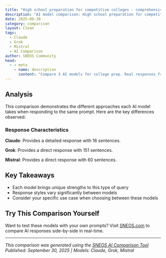 ```yaml
---
title: "High school preparation for competitive colleges - comprehensive strategy"
description: "AI model comparison: High school preparation for competitive colleges - comprehensive strategy..."
date: 2025-09-30
category: comparison
layout: Clean
tags:
  - Claude
  - Grok
  - Mistral
  - AI Comparison
author: SNEOS Community
head:
  - - meta
    - name: description
      content: "Compare 3 AI models for college prep. Real responses from Claude, Grok, Mistral with detailed analysis."
---
```


<ChatComparison
  title="High school preparation for competitive colleges - comprehensive strategy"
  prompt="High school preparation for competitive colleges - comprehensive strategy"
  :responses='{
    "Claude": "# High School Preparation for Competitive Colleges: Complete Strategy Guide\n\n## Academic Excellence Foundation\n\n### Core Curriculum Strategy\n- **Take the most rigorous courses available** (Honors, AP, IB, dual enrollment)\n- **Target GPA**: Aim for 3.8\u002B unweighted (3.9\u002B for most competitive schools)\n- **Course sequence planning**: Map out 4-year academic trajectory early\n- **Subject depth**: 4\u002B years in core subjects (English, Math, Science, Social Studies)\n- **Language requirement**: 3-4 years of foreign language\n\n### Advanced Coursework\n- **AP Strategy**: 6-12 AP courses (quality over quantity)\n- **IB Program**: Consider full IB Diploma if available\n- **Dual Enrollment**: College courses during junior/senior year\n- **Summer academic programs**: Selective pre-college programs\n\n## Standardized Testing\n\n### SAT/ACT Preparation\n- **Start early**: Begin prep sophomore year\n- **Target scores**: SAT 1450\u002B or ACT 32\u002B for competitive schools\n- **Multiple attempts**: Plan 2-3 test dates\n- **Subject Tests**: Consider if applying to highly selective schools\n\n### Test Strategy Timeline\n- **Sophomore year**: PSAT practice, identify strengths/weaknesses\n- **Junior year**: Main testing period (March-June)\n- **Senior year**: Final retake if needed (August-October)\n\n## Extracurricular Excellence\n\n### Leadership \u0026 Impact\n- **Depth over breadth**: Focus on 3-5 meaningful activities\n- **Leadership roles**: Seek positions that demonstrate initiative\n- **Community impact**: Activities that benefit others\n- **Consistency**: 2-4 year commitments show dedication\n\n### Activity Categories to Consider\n- **Academic clubs** (Debate, Academic Decathlon, Honor Society)\n- **Community service** (sustained volunteer work)\n- **Athletics** (varsity sports, individual achievements)\n- **Arts** (music, theater, visual arts, creative writing)\n- **STEM activities** (research, competitions, maker spaces)\n- **Work/internships** (especially relevant to intended major)\n\n## Building a Compelling Profile\n\n### Developing Your \u0022Spike\u0022\n- **Identify passion areas**: What genuinely interests you?\n- **Create connections**: Link activities to potential major/career\n- **Show progression**: Demonstrate growth and increasing responsibility\n- **Document achievements**: Keep detailed records of accomplishments\n\n### Research \u0026 Special Projects\n- **Independent research**: Work with professors or professionals\n- **Science fairs**: Intel ISEF, regional competitions\n- **Academic competitions**: Math Olympiad, Science Bowl, etc.\n- **Publications**: School newspaper, literary magazines, research journals\n\n## College Application Timeline\n\n### Freshman-Sophomore Years\n- Focus on academics and exploring interests\n- Begin building extracurricular involvement\n- Develop study habits and time management skills\n\n### Junior Year (Critical Year)\n- **Fall**: PSAT, college research begins\n- **Spring**: SAT/ACT testing, AP exams\n- **Summer**: College visits, essay drafting, intensive programs\n\n### Senior Year\n- **Fall**: Application completion, interviews\n- **Winter**: Final applications submitted\n- **Spring**: Decision time, final transcript submission\n\n## Strategic Recommendations\n\n### Academic Planning\n1. **Meet with counselors regularly** - ensure you\u0027re on track\n2. **Build relationships with teachers** - for strong recommendation letters\n3. **Challenge yourself appropriately** - balance rigor with performance\n4. **Maintain upward grade trajectory** - improvement over time matters\n\n### Extracurricular Strategy\n1. **Quality engagement** - leadership and impact matter more than quantity\n2. **Summer utilization** - productive summers strengthen applications\n3. **Skill development** - pursue activities that build transferable skills\n4. **Documentation** - keep detailed records of all activities and achievements\n\n### Personal Development\n1. **Intellectual curiosity** - pursue learning beyond requirements\n2. **Character building** - integrity, resilience, empathy\n3. **Communication skills** - writing and speaking abilities\n4. **Global awareness** - understanding of world issues and cultures\n\n## Financial Preparation\n\n### Merit Aid Strategy\n- Maintain high GPA and test scores\n- Apply to schools where you\u0027re in the top 25% of applicants\n- Research school-specific merit scholarships\n\n### Need-Based Aid Preparation\n- Understand FAFSA and CSS Profile requirements\n- Consider family financial planning implications\n- Research schools with strong need-based aid programs\n\n## Common Mistakes to Avoid\n\n1",
    "Grok": "Preparing for competitive colleges during high school requires a strategic, well-rounded approach that balances academic excellence, extracurricular involvement, standardized testing, and personal development. Below is a comprehensive strategy tailored for high school students aiming for admission to top-tier colleges (e.g., Ivy League schools, Stanford, MIT, etc.). This plan assumes the student is starting in 9th grade, but it can be adapted for later start points with increased intensity.\n\n---\n\n### General Principles\n1. **Start Early**: Building a strong profile takes time. Consistency over four years is key.\n2. **Be Authentic**: Admissions officers value genuine passion and depth over shallow breadth. Focus on activities and interests that truly resonate with you.\n3. **Aim for Balance**: Avoid burnout by managing academics, extracurriculars, and personal well-being.\n4. **Research Specific Colleges**: Different schools prioritize different qualities (e.g., research at MIT, leadership at Harvard). Tailor your preparation accordingly.\n\n---\n\n### Year-by-Year Strategy\n\n#### 9th Grade: Build a Strong Foundation\n- **Academics**:\n  - Take the most challenging courses available (e.g., honors if offered). Aim for a GPA of 3.8\u002B (unweighted) from the start.\n  - Focus on core subjects: Math, Science, English, History, and a foreign language. Develop strong study habits and time management skills.\n  - Identify areas of academic interest (e.g., STEM, humanities) to guide future course selection.\n- **Extracurriculars**:\n  - Explore interests by joining 2-3 clubs or activities (e.g., debate, robotics, sports, music). Focus on quality over quantity.\n  - Volunteer in your community to demonstrate social responsibility (e.g., local nonprofits, tutoring younger students).\n  - Consider summer programs or camps related to potential career interests to explore fields like engineering, medicine, or arts.\n- **Standardized Testing**:\n  - No immediate pressure, but build a strong vocabulary and reading comprehension through consistent reading (books, articles, etc.).\n  - If considering early PSAT, familiarize yourself with the format using free online resources.\n- **Personal Development**:\n  - Set long-term goals with parents or a counselor. Discuss potential majors or career paths.\n  - Start a journal or document to track achievements, awards, and experiences for future college essays.\n\n#### 10th Grade: Deepen Commitment and Explore\n- **Academics**:\n  - Continue taking rigorous courses (e.g., AP/IB if available). Maintain or improve GPA.\n  - Begin planning course load for 11th and 12th grades to include advanced courses relevant to intended major (e.g., AP Calculus for STEM).\n  - Seek help if struggling in any subject\u2014consider tutoring or study groups.\n- **Extracurriculars**:\n  - Narrow down activities to focus on 1-2 areas of deep involvement. Aim for leadership roles (e.g., club officer, team captain).\n  - Start or lead a project/initiative if possible (e.g., organizing a fundraiser, starting a club). This shows initiative and impact.\n  - Pursue summer opportunities like internships, research programs, or pre-college courses at universities (many are free or offer financial aid).\n- **Standardized Testing**:\n  - Take the PSAT/NMSQT (if offered) for practice and potential National Merit Scholarship qualification.\n  - Begin preliminary SAT/ACT prep using free resources like Khan Academy or official practice tests.\n- **Personal Development**:\n  - Research colleges and their requirements (GPA, test scores, essays). Create a preliminary list of 10-15 schools.\n  - Build relationships with teachers and mentors for future recommendation letters.\n\n#### 11th Grade: Intensify Efforts and Stand Out\n- **Academics**:\n  - Take a challenging course load with multiple AP/IB or honors classes. This is the most critical year for demonstrating academic rigor.\n  - Maintain or improve GPA (colleges heavily weigh junior year grades).\n  - Consider dual enrollment at a local college if AP/IB isn\u2019t available.\n- **Extracurriculars**:\n  - Secure leadership positions in chosen activities. Aim for significant impact (e.g., growing club membership, winning competitions).\n  - Seek out prestigious opportunities: national competitions, selective summer programs (e.g., RSI for STEM, TASP for humanities), or internships.\n  - Document achievements (awards, projects) for your resume or Common App activities list.\n- **Standardized Testing**:\n  - Take the SAT/ACT in the spring (March-May). Aim for scores in the 75th percentile or higher for target schools (e.g., 1450\u002B SAT or 32\u002B ACT for top colleges).\n  - Retake if necessary in late summer or early fall. Consider SAT Subject Tests if required by specific schools.\n  - Prepare for AP exams if enrolled in AP courses; strong scores (4-5) can demonstrate college readiness.\n- **Personal Development**:\n  - Refine college list to 8-12 schools (mix of reach, target, and safety). Visit campuses if possible or attend virtual tours.\n  - Brainstorm personal essay topics for college applications. Reflect on challenges, growth, and defining experiences.\n  - Ask teachers for letters of recommendation (choose those who know you well).\n\n#### 12th Grade: Finalize and Shine\n- **Academics**:\n  - Continue rigorous coursework. Avoid senioritis\u2014colleges review final grades.\n  - Complete any remaining AP/IB exams for potential college credit.\n- **Extracurriculars**:\n  - Maintain leadership roles and finalize impactful projects.\n  - Tie up loose ends on long-term commitments; highlight culmination of efforts in applications.\n- **Standardized Testing**:\n  - Retake SAT/ACT if needed (early fall deadlines). Ensure scores are sent to colleges.\n  - Finalize any additional testing (e.g., TOEFL for international students).\n- **College Applications**:\n  - Early Action/Early Decision (if applicable): Submit by November 1. Regular Decision: Aim for December completion to avoid last-minute stress (deadlines typically January 1-15).\n  - Craft compelling essays\u2014personal statement and supplements. Seek feedback from teachers, counselors, or peers.\n  - Submit FAFSA and CSS Profile (if required) for financial aid as soon as possible after October 1.\n  - Prepare for interviews (if offered) by practicing common questions and researching the school.\n- **Personal Development**:\n  - Stay organized with deadlines using a calendar or app.\n  - Reflect on backup plans and remain open to all outcomes. Celebrate small wins during the process.\n\n---\n\n### Key Components of a Competitive Profile\n1. **Academic Excellence**:\n   - GPA: Aim for 3.8-4.0 unweighted (or top 5-10% of class rank).\n   - Course Rigor: Take the most challenging curriculum offered (AP, IB, honors, dual enrollment).\n   - Show consistency or upward trend in grades.\n\n2. **Standardized Test Scores**:\n   - SAT/ACT: Target 1450-1600 SAT or 32-36 ACT for top schools (adjust based on specific college averages).\n   - Optional Tests: SAT Subject Tests, AP scores (if required or beneficial).\n\n3. **Extracurricular Depth**:\n   - Focus on 1-2 areas of passion with demonstrated impact (e.g., research published, state-level awards, community initiatives).\n   - Leadership: Hold meaningful roles (president, founder, captain).\n   - Commitment: Show long-term dedication (multiple years in an activity).\n\n4. **Essays and Personal Narrative**:\n   - Write authentic, reflective essays that reveal character, values, and growth.\n   - Use specific anecdotes to highlight unique experiences or perspectives.\n\n5. **Letters of Recommendation**:\n   - Choose teachers who can speak to your academic abilities and personal qualities.\n   - Provide recommenders with a \u201Cbrag sheet\u201D (list of achievements and traits) to guide their writing.\n\n6. **Summer Opportunities**:\n   - Pursue enrichment programs, internships, or jobs that align with interests.\n   - Examples: Research at a university lab, volunteering abroad, selective pre-college programs.\n\n7. **Demonstrated Interest** (if applicable):\n   - Engage with target schools through campus visits, info sessions, or email correspondence with admissions officers.\n   - Apply Early Decision if a school is your top choice (binding commitment often boosts chances).\n\n---\n\n### Additional Tips\n- **Time Management**: Use planners or apps like Google Calendar to balance school, activities, and test prep. Allocate specific hours weekly for studying and hobbies.\n- **Mental Health**: Prioritize sleep, exercise, and downtime. Seek support from counselors if stress becomes overwhelming.\n- **Financial Planning**: Research scholarships (merit-based, need-based) and discuss college costs with family early on. Use tools like Net Price Calculators on college websites.\n- **Networking**: Build relationships with teachers, mentors, and peers. They can provide advice, recommendations, or collaboration opportunities.\n- **Stay Updated**: Monitor changes in admissions policies (e.g., test-optional trends post-COVID) via college websites or forums like College Confidential.\n\n---\n\n### Sample Timeline Overview\n| Grade | Focus Area                     | Key Actions                                                                 |\n|-------|-------------------------------|-----------------------------------------------------------------------------|\n| 9th   | Foundation                    | Build GPA, explore clubs, start volunteering, set goals.                   |\n| 10th  | Exploration \u0026 Commitment      | Deepen extracurriculars, take PSAT, research colleges, plan summers.       |\n| 11th  | Intensity \u0026 Testing           | Take AP/IB courses, SAT/ACT, secure leadership, draft essays.              |\n| 12th  | Application \u0026 Finalization    | Submit apps, maintain grades, prepare for interviews, apply for aid.       |\n\n---\n\n### Resources\n- **Academic/Test Prep**: Khan Academy (free SAT prep), College Board (PSAT/SAT), ACT.org, AP Central",
    "Mistral": "Preparing for competitive colleges involves a comprehensive strategy that starts early in high school. Here\u0027s a step-by-step plan to help you maximize your potential:\n\n### Freshman Year\n1. **Academic Foundation**:\n   - **Course Selection**: Take challenging courses, including honors or AP classes if available.\n   - **Study Habits**: Develop strong study habits and time management skills.\n   - **Grades**: Aim for high grades in all subjects.\n\n2. **Extracurricular Activities**:\n   - **Explore Interests**: Join clubs, sports, or other activities that interest you.\n   - **Leadership**: Look for opportunities to take on leadership roles.\n\n3. **Standardized Tests**:\n   - **PSAT**: Consider taking the PSAT to get a feel for standardized testing.\n\n### Sophomore Year\n1. **Academic Rigor**:\n   - **Advanced Courses**: Continue to take challenging courses.\n   - **Grades**: Maintain a strong GPA.\n\n2. **Extracurricular Involvement**:\n   - **Depth vs. Breadth**: Focus on a few activities where you can demonstrate depth and commitment.\n   - **Summer Programs**: Consider summer programs or internships related to your interests.\n\n3. **Standardized Tests**:\n   - **PSAT**: Take the PSAT again to prepare for the SAT.\n   - **ACT/SAT**: Start thinking about which test you prefer and begin studying.\n\n### Junior Year\n1. **Academic Excellence**:\n   - **AP/IB Courses**: Take as many AP or IB courses as you can handle.\n   - **Grades**: Continue to maintain a high GPA.\n\n2. **Extracurricular Leadership**:\n   - **Leadership Roles**: Take on more significant leadership roles in your activities.\n   - **Community Service**: Engage in meaningful community service projects.\n\n3. **Standardized Tests**:\n   - **SAT/ACT**: Take the SAT or ACT at least once. Consider taking both to see which one you perform better on.\n   - **SAT Subject Tests**: Take SAT Subject Tests if required by your target colleges.\n\n4. **College Research**:\n   - **College Visits**: Start visiting colleges to get a feel for different campuses.\n   - **College List**: Begin compiling a list of colleges that interest you.\n\n5. **Recommendations**:\n   - **Teacher Relationships**: Build strong relationships with teachers who can write strong letters of recommendation.\n\n### Senior Year\n1. **Academic Consistency**:\n   - **Course Load**: Continue to take challenging courses.\n   - **Grades**: Maintain your GPA, as colleges will review your senior year grades.\n\n2. **College Applications**:\n   - **Essays**: Start drafting your college essays early.\n   - **Applications**: Complete your applications well before the deadlines.\n   - **Financial Aid**: Fill out the FAFSA and any other financial aid forms.\n\n3. **Extracurricular Commitment**:\n   - **Continued Involvement**: Stay involved in your activities and leadership roles.\n   - **Awards and Recognitions**: Apply for any relevant awards or scholarships.\n\n4. **Standardized Tests**:\n   - **Retake**: If necessary, retake the SAT or ACT to improve your scores.\n\n5. **Decision Making**:\n   - **College Visits**: Make final visits to your top choices.\n   - **Decision**: Make your final decision based on fit, financial aid, and future goals.\n\n### Additional Tips\n1. **Networking**:\n   - **Alumni Connections**: Reach out to alumni from your high school who attend your target colleges.\n   - **College Fairs**: Attend college fairs and information sessions.\n\n2. **Personal Growth**:\n   - **Reading**: Read widely to expand your knowledge and vocabulary.\n   - **Skills Development**: Develop skills like public speaking, writing, and critical thinking.\n\n3. **Mental Health**:\n   - **Balance**: Maintain a healthy balance between academics, extracurriculars, and personal time.\n   - **Support**: Seek support from counselors, teachers, and family when needed.\n\nBy following this comprehensive strategy, you\u0027ll be well-prepared to apply to competitive colleges and stand out among other applicants."
  }'
  published-date="12:23"
/>

## Analysis

This comparison demonstrates the different approaches each AI model takes when responding to the same prompt. Here are the key differences observed:

### Response Characteristics

**Claude**: Provides a detailed response with 16 sentences. 

**Grok**: Provides a direct response with 151 sentences. 

**Mistral**: Provides a direct response with 60 sentences. 

## Key Takeaways

- Each model brings unique strengths to this type of query
- Response styles vary significantly between models
- Consider your specific use case when choosing between these models

## Try This Comparison Yourself

Want to test these models with your own prompts? Visit [SNEOS.com](https://sneos.com) to compare AI responses side-by-side in real-time.

---

*This comparison was generated using the [SNEOS AI Comparison Tool](https://sneos.com)*
*Published: September 30, 2025 | Models: Claude, Grok, Mistral*
